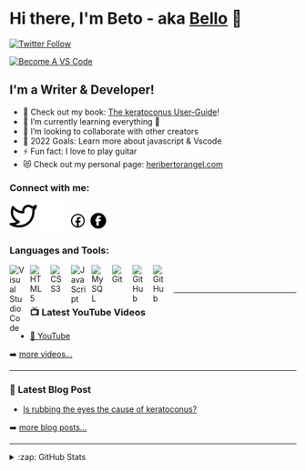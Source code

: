 # Hi there, I'm Beto - aka [Bello][mysite] 👋 

[![Twitter Follow](https://img.shields.io/twitter/follow/beto?color=1DA1F2&logo=twitter&style=for-the-badge)](https://twitter.com/hrangelma/)

[![Become A VS Code](https://img.shields.io/badge/-Learn%20%20VS%20Code%20Today%20%E2%86%92-gray.svg?colorB=ff652f&style=for-the-badge)](https://vscode.com)


## I'm a Writer & Developer!

- 🔭 Check out my book: [The keratoconus User-Guide][book]!
- 🌱 I’m currently learning everything 🤣
- 👯 I’m looking to collaborate with other creators
- 🥅 2022 Goals: Learn more about javascript & Vscode
- ⚡ Fun fact: I love to play guitar
- 😻 Check out my personal page: [heribertorangel.com][mysite]

### Connect with me:

[![website](./img/twitter-light.svg)](https://twitter.com/codestackr#gh-light-mode-only)
[![website](./img/twitter-dark.svg)](https://twitter.com/codestackr#gh-dark-mode-only)
[![website](./img/facebook-light.png)](https://facebook.com/heribertorm/)
[![website](./img/facebook-darkn.png)](https://facebook.com/heribertorm/)
&nbsp;&nbsp;
<!---
[![website](./img/linkedin-light.svg)](https://linkedin.com/in/codeSTACKr#gh-light-mode-only)
[![website](./img/linkedin-dark.svg)](https://linkedin.com/in/codeSTACKr#gh-dark-mode-only)*
&nbsp;&nbsp;
[![website](./img/instagram-light.svg)](https://instagram.com/codeSTACKr#gh-light-mode-only)
[![website](./img/instagram-dark.svg)](https://instagram.com/codeSTACKr#gh-dark-mode-only)
--->
### Languages and Tools:

[<img align="left" alt="Visual Studio Code" width="26px" src="https://cdn.jsdelivr.net/gh/devicons/devicon/icons/vscode/vscode-original.svg" style="padding-right:10px;" />][webdevplaylist]
[<img align="left" alt="HTML5" width="26px" src="https://cdn.jsdelivr.net/gh/devicons/devicon/icons/html5/html5-original.svg" style="padding-right:10px;" />][webdevplaylist]
[<img align="left" alt="CSS3" width="26px" src="https://cdn.jsdelivr.net/gh/devicons/devicon/icons/css3/css3-original.svg" style="padding-right:10px;" />][webdevplaylist]
[<img align="left" alt="JavaScript" width="26px" src="https://cdn.jsdelivr.net/gh/devicons/devicon/icons/javascript/javascript-original.svg" style="padding-right:10px;" />][webdevplaylist]
[<img align="left" alt="MySQL" width="26px" src="https://cdn.jsdelivr.net/gh/devicons/devicon/icons/mysql/mysql-original.svg" style="padding-right:10px;" />][cssplaylist]
[<img align="left" alt="Git" width="26px" src="https://cdn.jsdelivr.net/gh/devicons/devicon/icons/git/git-original.svg" style="padding-right:10px;" />][cssplaylist]
[<img align="left" alt="GitHub" width="26px" src="https://user-images.githubusercontent.com/3369400/139447912-e0f43f33-6d9f-45f8-be46-2df5bbc91289.png" style="padding-right:10px;" />][cssplaylist]
[<img align="left" alt="GitHub" width="26px" src="https://user-images.githubusercontent.com/3369400/139448065-39a229ba-4b06-434b-bc67-616e2ed80c8f.png" style="padding-right:10px;" />][cssplaylist]

<br />
<br />

---

### 📺 Latest YouTube Videos

<!-- YOUTUBE:START -->
- [🔴 YouTube](https://www.youtube.com/)
<!-- YOUTUBE:END -->

➡️ [more videos...](https://youtube.com/)

---

### 📕 Latest Blog Post

<!-- BLOG-POST-LIST:START -->

- [Is rubbing the eyes the cause of keratoconus?](https://www.keratoconusguide.com/blog/is-rubbing-the-cause-of-keratoconus/)


<!-- BLOG-POST-LIST:END -->

➡️ [more blog posts...](https://www.keratoconusguide.com/blog/)

---

<details>
  <summary>:zap: GitHub Stats</summary>

  <img align="left" alt="GitHub Stats" src="https://github-readme-stats.vercel.app/api?username=heribellaco&show_icons=true&hide_border=false&title_color=ff652f&icon_color=FFE400&bg_color=09131B&text_color=ffffff&border_color=0c1a25" />

</details>

[mysite]: https://heribertorangel.com/
[book]: https://www.keratoconusguide.com/
[twitter]: https://twitter.com/hrangelma/
[youtube]: https://youtube.com/
[instagram]: https://instagram.com/
[linkedin]: https://linkedin.com/
[webdevplaylist]: https://www.youtube.com/
[cssplaylist]: https://github.com/heribellaco/

<!---
heribellaco/heribellaco is a ✨ special ✨ repository because its `README.md` (this file) appears on your GitHub profile.
You can click the Preview link to take a look at your changes.
--->
